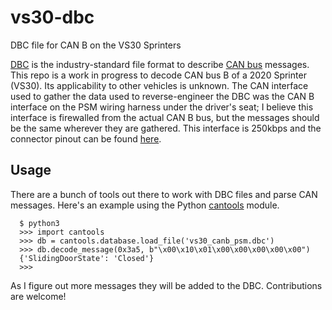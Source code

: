 # vs30-dbc
DBC file for CAN B on the VS30 Sprinters

[DBC](https://docs.openvehicles.com/en/latest/components/vehicle_dbc/docs/dbc-primer.html) is the industry-standard file format to describe [CAN bus](https://en.wikipedia.org/wiki/CAN_bus) messages. This repo is a work in progress to decode CAN bus B of a 2020 Sprinter (VS30). Its applicability to other vehicles is unknown.
The CAN interface used to gather the data used to reverse-engineer the DBC was the CAN B interface on the PSM wiring harness under the driver's seat; I believe this interface is firewalled from the actual CAN B bus, but the messages should be the same wherever they are gathered. This interface is 250kbps and the connector pinout can be found [here](https://www.mbvans.com/content/dam/mb-vans/us/upfitter/bulletins/my19/sprinter-psm.pdf).

## Usage

There are a bunch of tools out there to work with DBC files and parse CAN messages. Here's an example using the Python [cantools](https://pypi.org/project/cantools/) module.
```
  $ python3
  >>> import cantools
  >>> db = cantools.database.load_file('vs30_canb_psm.dbc')
  >>> db.decode_message(0x3a5, b"\x00\x10\x01\x00\x00\x00\x00\x00")
  {'SlidingDoorState': 'Closed'}
  >>>
```

As I figure out more messages they will be added to the DBC. Contributions are welcome!
